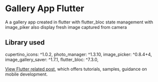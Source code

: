 # Gallery App Flutter

A a gallery app created in flutter with flutter_bloc state management with image_piker also display fresh image
captured from camera

## Library used

cupertino_icons: ^1.0.2,
photo_manager: ^1.3.10,
image_picker: ^0.8.4+4,
image_gallery_saver: ^1.7.1,
flutter_bloc: ^7.3.0,

[View Flutter related post](http://devblog.link/), which offers tutorials,
samples, guidance on mobile development.
